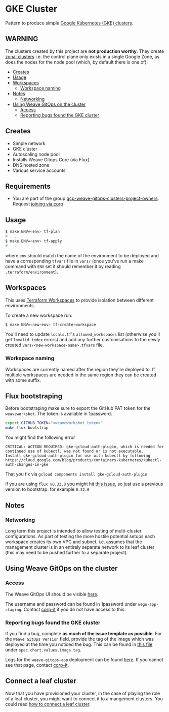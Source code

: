 # GKE Cluster

Pattern to produce simple [Google Kubernetes (GKE) clusters](https://cloud.google.com/kubernetes-engine).

## WARNING

The clusters created by this project are **not production worthy**. They create
[zonal clusters](https://cloud.google.com/kubernetes-engine/docs/concepts/types-of-clusters#zonal_clusters)
i.e. the control plane only exists in a single Google Zone, as does the nodes
for the node pool (which, by default there is one of).

<!--
To update the TOC, install https://github.com/kubernetes-sigs/mdtoc
and run: mdtoc -inplace gke-cluster/README.md
-->

<!-- toc -->
- [Creates](#creates)
- [Usage](#usage)
- [Workspaces](#workspaces)
  - [Workspace naming](#workspace-naming)
- [Notes](#notes)
  - [Networking](#networking)
- [Using Weave GitOps on the cluster](#using-weave-gitops-on-the-cluster)
  - [Access](#access)
  - [Reporting bugs found the GKE cluster](#reporting-bugs-found-the-gke-cluster)
<!-- /toc -->

## Creates

* Simple network
* GKE cluster
* Autoscaling node pool
* Installs Weave Gitops Core (via Flux)
* DNS hosted zone
* Various service accounts

## Requirements 

- You are part of the group [gcp-weave-gitops-clusters-project-owners](https://console.cloud.google.com/iam-admin/groups/0147n2zr1jupgmu?orgonly=true&organizationId=36144081350&supportedpurview=organizationId). 
Request [joining via corp](https://github.com/weaveworks/corp/issues/2980)

## Usage

```bash
$ make ENV=<env> tf-plan
# ...
$ make ENV=<env> tf-apply
# ...
```

where `env` should match the name of the environment to be deployed and have a
corresponding `tfvars` file in `vars/` (once you've run a make command with
`ENV` set it should remember it by reading `.terraform/environment`).

## Workspaces

This uses [Terraform Workspaces](https://www.terraform.io/language/state/workspaces#using-workspaces)
to provide isolation between different environments.


To create a new workspace run:
```bash
$ make ENV=<new-env> tf-create-workspace
```

You'll need to update `locals.tf`'s `allowed_workspaces` list (otherwise you'll
get `Invalid index` errors) and add any further customisations to the newly
created `vars/<new-workspace-name>.tfvars` file.

### Workspace naming

Workspaces are currently named after the region they're deployed to. If multiple
workspaces are needed in the same region they can be created with some suffix.

## Flux bootstraping

Before bootstraping make sure to export the GitHub PAT token for the `weaveworksbot`.  The token is available in 1password.
```bash
export GITHUB_TOKEN="<weaveworksbot token>"
make flux-bootstrap
```

You might find the following error
```
CRITICAL: ACTION REQUIRED: gke-gcloud-auth-plugin, which is needed for continued use of kubectl, was not found or is not executable. 
Install gke-gcloud-auth-plugin for use with kubectl by following https://cloud.google.com/blog/products/containers-kubernetes/kubectl-auth-changes-in-gke
```

That you fix via `gcloud components install gke-gcloud-auth-plugin`

if you are using `flux v0.33.0` you might hit [this issue](https://github.com/fluxcd/flux2/issues/3065), so just use a previous
version to bootstrap. for example `0.32.0`

## Notes

### Networking

Long term this project is intended to allow testing of multi-cluster
configurations. As part of testing the more hostile potential setups each
workspace creates its own VPC and subnet, i.e. assumes that the management
cluster is in an entirely separate network to its leaf cluster (this may need
to be pushed further to a separate project).

## Using Weave GitOps on the cluster

### Access

The Weave GitOps UI should be visible [here](https://gitops.euw1.wego-gke.weave.works).

The username and password can be found in 1password under `wego-app-staging`.
Contact [corp-it](https://github.com/weaveworks/corp/issues) if you do not have access to this.

### Reporting bugs found the GKE cluster

If you find a bug, complete **as much of the issue template as possible**.
For the `Weave GitOps Version` field, provide the tag of the image which was
deployed at the time you noticed the bug. This can be found in [this file](https://github.com/weaveworks/weave-gitops-clusters/blob/main/k8s/apps/base/weave-gitops-app/release.yaml)
under `spec.chart.values.image.tag`.

Logs for the `weave-gitops-app` deployment can be found [here](https://console.cloud.google.com/kubernetes/deployment/europe-west1-b/europe-west1-gke/flux-system/weave-gitops-app/logs?project=weave-gitops-clusters&pli=1).
If you cannot see that page, contact [corp-it](https://github.com/weaveworks/corp/issues).

## Connect a leaf cluster

Now that you have provisioned your cluster, in the case of playing the role of a leaf cluster, you might 
want to connect it to a mangement clusters. You could read [how to connect a leaf cluster](../docs/connect-leaf-cluster.md).


